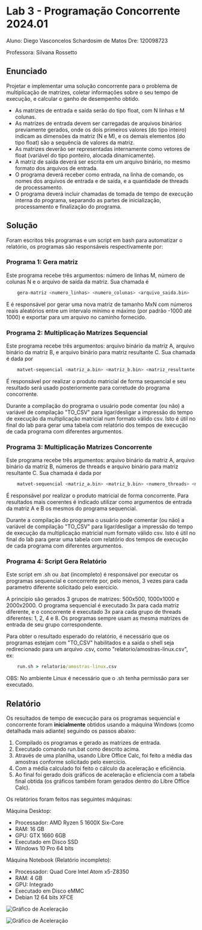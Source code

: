 # Lab 3 - Programação Concorrente 2024.01
Aluno: Diego Vasconcelos Schardosim de Matos
Dre: 120098723

Professora: Silvana Rossetto

## Enunciado
Projetar e implementar uma solução concorrente para o problema de multiplicação
de matrizes, coletar informações sobre o seu tempo de execução, e calcular o ganho de
desempenho obtido.

- As matrizes de entrada e saı́da serão do tipo float, com N linhas e M colunas.
- As matrizes de entrada devem ser carregadas de arquivos binários previamente
gerados, onde os dois primeiros valores (do tipo inteiro) indicam as dimensões da
matriz (N e M), e os demais elementos (do tipo float) são a sequência de valores
da matriz.
- As matrizes deverão ser representadas internamente como vetores de float (variável
do tipo ponteiro, alocada dinamicamente).
- A matriz de saı́da deverá ser escrita em um arquivo binário, no mesmo formato
dos arquivos de entrada.
- O programa deverá receber como entrada, na linha de comando, os nomes dos
arquivos de entrada e de saı́da, e a quantidade de threads de processamento.
- O programa deverá incluir chamadas de tomada de tempo de execução interna
do programa, separando as partes de inicialização, processamento e finalização
do programa.

## Solução
Foram escritos três programas e um script em bash para automatizar o relatório, os programas são responsáveis respectivamente por:

### Programa 1: Gera matriz
Este programa recebe três argumentos: número de linhas M, número de colunas N e o arquivo de saída da matriz. Sua chamada é

```bash
    gera-matriz <numero_linhas> <numero_colunas> <arquivo_saida.bin>
```
  
E é responsável por gerar uma nova matriz de tamanho MxN com números reais aleatórios entre um intervalo mínimo e máximo (por padrão -1000 até 1000) e exportar para um arquivo no caminho fornecido.

### Programa 2: Multiplicação Matrizes Sequencial
Este programa recebe três argumentos: arquivo binário da matriz A, arquivo binário da matriz B, e arquivo binário para matriz resultante C. Sua chamada é dada por

```bash
    matvet-sequencial <matriz_a.bin> <matriz_b.bin> <matriz_resultante.bin>.
```

É responsável por realizar o produto matricial de forma sequencial e seu resultado será usado posteriormente para corretude do programa concorrente.

Durante a compilação do programa o usuário pode comentar (ou não) a variável de compilação "TO_CSV" para ligar/desligar a impressão do tempo de execução da multiplicação matricial num formato válido csv. Isto é útil no final do lab para gerar uma tabela com relatório dos tempos de execução de cada programa com diferentes argumentos.

### Programa 3: Multiplicação Matrizes Concorrente
Este programa recebe três argumentos: arquivo binário da matriz A, arquivo binário da matriz B, números de threads e arquivo binário para matriz resultante C. Sua chamada é dada por

```bash
    matvet-sequencial <matriz_a.bin> <matriz_b.bin> <numero_threads> <matriz_resultante.bin>.
```

É responsável por realizar o produto matricial de forma concorrente. Para resultados mais coerentes é indicado utilizar como argumentos de entrada da matriz A e B os mesmos do programa sequencial.

Durante a compilação do programa o usuário pode comentar (ou não) a variável de compilação "TO_CSV" para ligar/desligar a impressão do tempo de execução da multiplicação matricial num formato válido csv. Isto é útil no final do lab para gerar uma tabela com relatório dos tempos de execução de cada programa com diferentes argumentos.


### Programa 4: Script Gera Relatório
Este script em .sh ou .bat (incompleto) é responsável por executar os programas sequencial e concorrente por, pelo menos, 3 vezes para cada parametro diferente solicitado pelo exercício.

A princípio são gerados 3 grupos de matrizes: 500x500, 1000x1000 e 2000x2000. O programa sequencial é executado 3x para cada matriz diferente, e o concorrente é executado 3x para cada grupo de threads diferentes: 1, 2, 4 e 8. Os programas sempre usam as mesma matrizes de entrada de seu grupo correspondente.

Para obter o resultado esperado do relatório, é necessário que os programas estejam com "TO_CSV" habilitados e a saída o shell seja redirecionado para um arquivo .csv, como "relatorio/amostras-linux.csv", ex:

```cmd
    run.sh > relatorio/amostras-linux.csv
```

OBS: No ambiente Linux é necessário que o .sh tenha permissão para ser executado.

## Relatório
Os resultados de tempo de execução para os programas sequencial e concorrente foram **inicialmente** obtidos usando a máquina Windows (como detalhada mais adiante) seguindo os passos abaixo:

1. Compilado os programas e gerado as matrizes de entrada.
2. Executado comando run.bat como descrito acima.
3. Através de uma planilha, usando Libre Office Calc, foi feito a média das amostras conforme solicitado pelo exercício.
4. Com a média calculado foi feito o cálculo da aceleração e eficiência.
5. Ao final foi gerado dois gráficos de aceleração e eficiencia com a tabela final obtida (os gráficos também foram gerados dentro do Libre Office Calc).

Os relatórios foram feitos nas seguintes máquinas:

Máquina Desktop:
- Processador: AMD Ryzen 5 1600X Six-Core 
- RAM: 16 GB
- GPU: GTX 1660 6GB
- Executado em Disco SSD
- Windows 10 Pro 64 bits

Máquina Notebook (Relatório incompleto):
- Processador: Quad Core Intel Atom x5-Z8350
- RAM: 4 GB
- GPU: Integrado
- Executado em Disco eMMC
- Debian 12 64 bits XFCE

![Gráfico de Aceleração](/grafico-aceleracao.png)

![Gráfico de Aceleração](/grafico-eficiencia.png)
